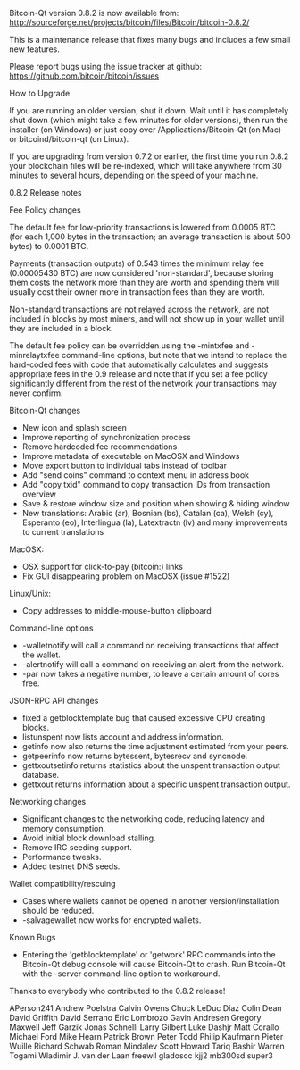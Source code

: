 Bitcoin-Qt version 0.8.2 is now available from:
  http://sourceforge.net/projects/bitcoin/files/Bitcoin/bitcoin-0.8.2/

This is a maintenance release that fixes many bugs and includes
a few small new features.

Please report bugs using the issue tracker at github:
  https://github.com/bitcoin/bitcoin/issues


How to Upgrade

If you are running an older version, shut it down. Wait
until it has completely shut down (which might take a few minutes for older
versions), then run the installer (on Windows) or just copy over
/Applications/Bitcoin-Qt (on Mac) or bitcoind/bitcoin-qt (on Linux).

If you are upgrading from version 0.7.2 or earlier, the first time you
run 0.8.2 your blockchain files will be re-indexed, which will take
anywhere from 30 minutes to several hours, depending on the speed of
your machine.

0.8.2 Release notes

Fee Policy changes

The default fee for low-priority transactions is lowered from 0.0005 BTC 
(for each 1,000 bytes in the transaction; an average transaction is
about 500 bytes) to 0.0001 BTC.

Payments (transaction outputs) of 0.543 times the minimum relay fee
(0.00005430 BTC) are now considered 'non-standard', because storing them
costs the network more than they are worth and spending them will usually
cost their owner more in transaction fees than they are worth.

Non-standard transactions are not relayed across the network, are not included
in blocks by most miners, and will not show up in your wallet until they are
included in a block.

The default fee policy can be overridden using the -mintxfee and -minrelaytxfee
command-line options, but note that we intend to replace the hard-coded fees
with code that automatically calculates and suggests appropriate fees in the
0.9 release and note that if you set a fee policy significantly different from
the rest of the network your transactions may never confirm.

Bitcoin-Qt changes

* New icon and splash screen
* Improve reporting of synchronization process
* Remove hardcoded fee recommendations
* Improve metadata of executable on MacOSX and Windows
* Move export button to individual tabs instead of toolbar
* Add "send coins" command to context menu in address book
* Add "copy txid" command to copy transaction IDs from transaction overview
* Save & restore window size and position when showing & hiding window
* New translations: Arabic (ar), Bosnian (bs), Catalan (ca), Welsh (cy),
  Esperanto (eo), Interlingua (la), Latextractn (lv) and many improvements
  to current translations

MacOSX:
* OSX support for click-to-pay (bitcoin:) links
* Fix GUI disappearing problem on MacOSX (issue #1522)

Linux/Unix:
* Copy addresses to middle-mouse-button clipboard


Command-line options

* -walletnotify will call a command on receiving transactions that affect the wallet.
* -alertnotify will call a command on receiving an alert from the network.
* -par now takes a negative number, to leave a certain amount of cores free.

JSON-RPC API changes

* fixed a getblocktemplate bug that caused excessive CPU creating blocks.
* listunspent now lists account and address information.
* getinfo now also returns the time adjustment estimated from your peers.
* getpeerinfo now returns bytessent, bytesrecv and syncnode.
* gettxoutsetinfo returns statistics about the unspent transaction output database.
* gettxout returns information about a specific unspent transaction output.


Networking changes

* Significant changes to the networking code, reducing latency and memory consumption.
* Avoid initial block download stalling.
* Remove IRC seeding support.
* Performance tweaks.
* Added testnet DNS seeds.

Wallet compatibility/rescuing

* Cases where wallets cannot be opened in another version/installation should be reduced.
* -salvagewallet now works for encrypted wallets.


Known Bugs

* Entering the 'getblocktemplate' or 'getwork' RPC commands into the Bitcoin-Qt debug
console will cause Bitcoin-Qt to crash. Run Bitcoin-Qt with the -server command-line
option to workaround.

Thanks to everybody who contributed to the 0.8.2 release!

APerson241
Andrew Poelstra
Calvin Owens
Chuck LeDuc Díaz
Colin Dean
David Griffith
David Serrano
Eric Lombrozo
Gavin Andresen
Gregory Maxwell
Jeff Garzik
Jonas Schnelli
Larry Gilbert
Luke Dashjr
Matt Corallo
Michael Ford
Mike Hearn
Patrick Brown
Peter Todd
Philip Kaufmann
Pieter Wuille
Richard Schwab
Roman Mindalev
Scott Howard
Tariq Bashir
Warren Togami
Wladimir J. van der Laan
freewil
gladoscc
kjj2
mb300sd
super3
